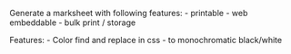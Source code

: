 Generate a marksheet with following features:
	- printable
	- web embeddable
	- bulk print / storage

Features:
	- Color find and replace in css
	- to monochromatic black/white
